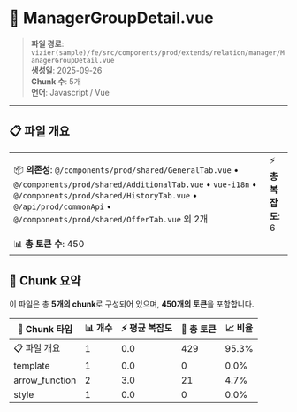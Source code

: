 # 📄 ManagerGroupDetail.vue

> **파일 경로**: `vizier(sample)/fe/src/components/prod/extends/relation/manager/ManagerGroupDetail.vue`  
> **생성일**: 2025-09-26  
> **Chunk 수**: 5개  
> **언어**: Javascript / Vue
---





## 📋 파일 개요

| | |
|--|--|
| 📦 **의존성**: `@/components/prod/shared/GeneralTab.vue` • `@/components/prod/shared/AdditionalTab.vue` • `vue-i18n` • `@/components/prod/shared/HistoryTab.vue` • `@/api/prod/commonApi` • `@/components/prod/shared/OfferTab.vue` 외 2개 | ⚡ **총 복잡도**: 6 |
| 📊 **총 토큰 수**: 450 |  |






## 🧩 Chunk 요약

이 파일은 총 **5개의 chunk**로 구성되어 있으며, **450개의 토큰**을 포함합니다.

| 🧩 Chunk 타입 | 📊 개수 | ⚡ 평균 복잡도 | 📝 총 토큰 | 📈 비율 |
|---------------|--------|-------------|----------|--------|
| 📋 파일 개요 | 1 | 0.0 | 429 | 95.3% |
| template | 1 | 0.0 | 0 | 0.0% |
| arrow_function | 2 | 3.0 | 21 | 4.7% |
| style | 1 | 0.0 | 0 | 0.0% |

